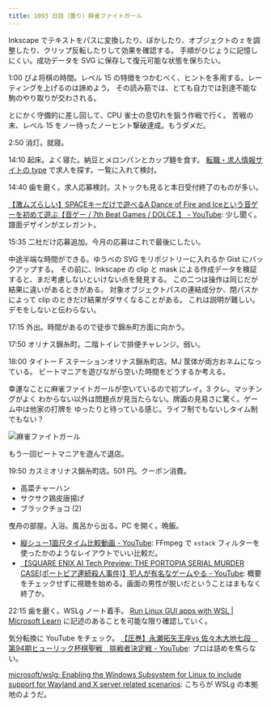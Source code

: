 ```yaml
---
title: 1093 日目（曇り）麻雀ファイトガール
---
```


Inkscape でテキストをパスに変換したり、ぼかしたり、オブジェクトの z を調整したり、クリップ反転したりして効果を確認する。
手順がひじょうに記憶しにくい。成功データを SVG に保存して復元可能な状態を保ちたい。

1:00 ぴよ将棋の時間。レベル 15 の特徴をつかむべく、ヒントを多用する。レーティングを上げるのは諦めよう。
その読み筋では、とても自力では到達不能な駒のやり取りが交わされる。

とにかく守備的に差し回して、CPU 雀士の息切れを狙う作戦で行く。
苦戦の末、レベル 15 をノー待ったノーヒント撃破達成。もうダメだ。

2:50 消灯。就寝。

14:10 起床。よく寝た。納豆とメロンパンとカップ麺を食す。
[転職・求人情報サイトの type](https://type.jp/) で求人を探す。一覧に入れて検討。

14:40 歯を磨く。求人応募検討。ストックも見ると本日受付終了のものが多い。

[【激ムズらしい】SPACEキーだけで遊べるA Dance of Fire and Iceという音ゲーを初めて遊ぶ【音ゲー / 7th Beat Games / DOLCE.】 - YouTube](https://www.youtube.com/watch?v=RlVRb6ACGDo):
少し聞く。譜面デザインがエレガント。

15:35 二社だけ応募追加。今月の応募はこれで最後にしたい。

中途半端な時間ができる。ゆうべの SVG をリポジトリーに入れるか Gist にバックアップする。
その前に、Inkscape の clip と mask による作成データを検証すると、まだ考慮しないといけない点を発見する。
この二つは操作は同じだが結果に違いがあるときがある。
対象オブジェクトパスの連結成分か、閉パスかによって clip のときだけ結果がダサくなることがある。
これは説明が難しい。デモをしないと伝わらない。

17:15 外出。時間があるので徒歩で錦糸町方面に向かう。

17:50 オリナス錦糸町。二階トイレで排便チャレンジ。弱い。

18:00 タイトー F ステーションオリナス錦糸町店。MJ 筐体が両方おネムになっている。
ビートマニアを遊びながら空いた時間をどうするか考える。

幸運なことに麻雀ファイトガールが空いているので初プレイ。3 クレ。マッチングがよく
わからない以外は問題点が見当たらない。牌画の見易さに驚く。ゲーム中は他家の打牌を
ゆったりと待っている感じ。ライフ制でもないしタイム制でもない？

![麻雀ファイトガール](https://pbs.twimg.com/media/FueqFGWaAAABMbm?format=jpg&name=small)

もう一回ビートマニアを遊んで退店。

19:50 カスミオリナス錦糸町店。501 円。クーポン消費。

* 高菜チャーハン
* サクサク鶏皮唐揚げ
* ブラックチョコ (2)

曳舟の部屋。入浴。風呂から出る。PC を開く。晩飯。

* [縦シュー1面尺タイム比較動画 - YouTube](https://www.youtube.com/watch?v=hghWethUD6Y):
  FFmpeg で `xstack` フィルターを使ったかのようなレイアウトでいい比較だ。
* [【SQUARE ENIX AI Tech Preview: THE PORTOPIA SERIAL MURDER CASE(ポートピア連続殺人事件)】犯人が有名なゲームやる - YouTube](https://www.youtube.com/watch?v=KpR56vmKdXc):
  概要をチェックせずに視聴を始める。画面の男性が脱いだということはまもなく終了か。

22:15 歯を磨く。WSLg ノート着手。
[Run Linux GUI apps with WSL &#x7c; Microsoft Learn](https://learn.microsoft.com/en-us/windows/wsl/tutorials/gui-apps)
に記述のあることを可能な限り確認していく。

気分転換に YouTube をチェック。
[【圧巻】永瀬拓矢王座vs 佐々木大地七段　第94期ヒューリック杯棋聖戦　挑戦者決定戦 - YouTube](https://www.youtube.com/watch?v=AWMTS1BipK4):
プロは詰めを焦らない。

[microsoft/wslg: Enabling the Windows Subsystem for Linux to include support for Wayland and X server related scenarios](https://github.com/microsoft/wslg):
こちらが WSLg の本拠地のようだ。
